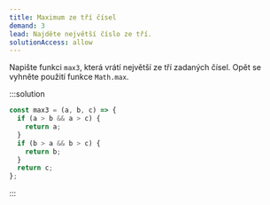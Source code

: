 ```yaml
---
title: Maximum ze tří čísel
demand: 3
lead: Najděte největší číslo ze tří.
solutionAccess: allow
---
```


Napište funkci `max3`, která vrátí největší ze tří zadaných čísel. Opět se vyhněte použití funkce `Math.max`.

:::solution

```js
const max3 = (a, b, c) => {
  if (a > b && a > c) {
    return a;
  }
  if (b > a && b > c) {
    return b;
  }
  return c;
};
```

:::
